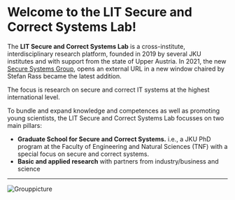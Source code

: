 # Welcome to the LIT Secure and Correct Systems Lab! 

The **LIT Secure and Correct Systems Lab** is a cross-institute, interdisciplinary research platform, founded in 2019 by several JKU institutes and with support from the state of Upper Austria. In 2021, the new [Secure Systems Group](https://www.jku.at/en/lit-secure-and-correct-systems-lab/secure-systems-group/), opens an external URL in a new window chaired by Stefan Rass became the latest addition.

The focus is research on secure and correct IT systems at the highest international level.

To bundle and expand knowledge and competences as well as promoting young scientists, the LIT Secure and Correct Systems Lab focusses on two main pillars:

- **Graduate School for Secure and Correct Systems.** i.e., a JKU PhD program at the Faculty of Engineering and Natural Sciences (TNF) with a special focus on secure and correct systems.
- **Basic and applied research** with partners from industry/business and science

---

![Grouppicture](https://github.com/LIT-Secure-and-Correct-Systems-Lab/.github/blob/main/profile/LIT_SCSL_Grouppicture_logo2b.JPG)
